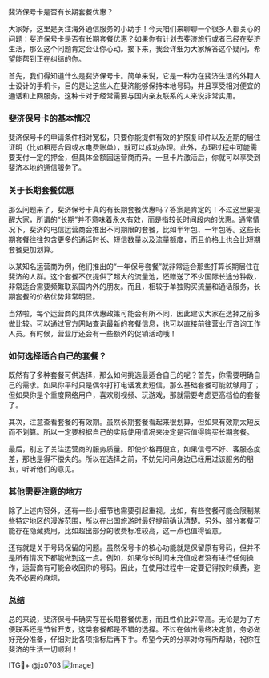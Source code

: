 斐济保号卡是否有长期套餐优惠？

大家好，这里是关注海外通信服务的小助手！今天咱们来聊聊一个很多人都关心的问题：斐济保号卡是否有长期套餐优惠？如果你有计划去斐济旅行或者已经在斐济生活，那么这个问题肯定会让你心动。接下来，我会详细为大家解答这个疑问，希望能帮到正在纠结的你。

首先，我们得知道什么是斐济保号卡。简单来说，它是一种为在斐济生活的外籍人士设计的手机卡，目的是让这些人在斐济能够保持本地号码，并且享受相对便宜的通话和上网服务。这种卡对于经常需要与国内亲友联系的人来说非常实用。

### 斐济保号卡的基本情况

斐济保号卡的申请条件相对宽松，只要你能提供有效的护照复印件以及近期的居住证明（比如租房合同或水电费账单），就可以成功办理。此外，办理过程中可能需要支付一定的押金，但具体金额因运营商而异。一旦卡片激活后，你就可以享受到斐济本地的通信服务了。

### 关于长期套餐优惠

那么问题来了，斐济保号卡真的有长期套餐优惠吗？答案是肯定的！不过这里要提醒大家，所谓的“长期”并不意味着永久有效，而是指较长时间段内的优惠。通常情况下，斐济的电信运营商会推出不同期限的套餐，比如半年包、一年包等。这些长期套餐往往包含更多的通话时长、短信数量以及流量额度，而且价格上也会比短期套餐更加划算。

以某知名运营商为例，他们推出的“一年保号套餐”就非常适合那些打算长期居住在斐济的人群。这个套餐不仅提供了超大的流量池，还赠送了不少国际长途分钟数，非常适合需要频繁联系国内外的朋友。而且，相较于单独购买流量和通话服务，长期套餐的价格优势非常明显。

当然啦，每个运营商的具体优惠政策可能会有所不同，因此建议大家在选择之前多做比较。可以通过官方网站查询最新的套餐信息，也可以直接前往营业厅咨询工作人员。有时候，营业厅还会有一些额外的促销活动哦！

### 如何选择适合自己的套餐？

既然有了多种套餐可供选择，那么如何挑选最适合自己的呢？首先，你需要明确自己的需求。如果你平时只是偶尔打打电话发发短信，那么基础套餐可能就够用了；但如果你是个重度网络用户，喜欢刷视频、玩游戏，那就需要考虑更高档位的套餐了。

其次，注意查看套餐的有效期。虽然长期套餐看起来很划算，但如果有效期太短反而不划算。所以一定要根据自己的实际使用情况来决定是否值得购买长期套餐。

最后，别忘了关注运营商的服务质量。即使价格再便宜，如果信号不好、客服态度差，那也是得不偿失的。所以在选择之前，不妨先问问身边已经用过该服务的朋友，听听他们的意见。

### 其他需要注意的地方

除了上述内容外，还有一些小细节也需要引起重视。比如，有些套餐可能会限制某些特定地区的漫游范围，所以在出国旅游时最好提前确认清楚。另外，部分套餐可能存在隐藏费用，比如超出部分的收费标准较高，这一点也值得留意。

还有就是关于号码保留的问题。虽然保号卡的核心功能就是保留原有号码，但并不是所有情况下都能做到这一点。例如，如果你长时间未充值或者没有进行任何操作，运营商有可能会收回你的号码。因此，在使用过程中一定要记得按时续费，避免不必要的麻烦。

### 总结

总的来说，斐济保号卡确实存在长期套餐优惠，而且性价比非常高。无论是为了方便联系还是节省开支，这类套餐都是不错的选择。不过在做出最终决定前，务必做好充分准备，仔细对比各项指标后再下手。希望今天的分享对你有所帮助，祝你在斐济的生活一切顺利！

[TG💪+ @jx0703 ![Image](https://github.com/user-attachments/assets/dbca1d08-cadb-493c-b0ec-ad6f7a83f270)]